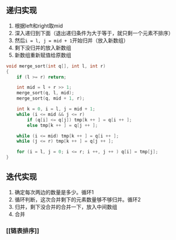 ## 递归实现
1. 根据left和right取mid
2. 深入递归到下面（退出递归条件为大于等于，就只剩一个元素不排序）
3. 然后`i = l, j = mid + 1`开始归并（放入新数组）
4. 剩下没归并的放入新数组
5. 新数组重新赋值给原数组

```c++
void merge_sort(int q[], int l, int r)
{
    if (l >= r) return;

    int mid = l + r >> 1;
    merge_sort(q, l, mid);
    merge_sort(q, mid + 1, r);

    int k = 0, i = l, j = mid + 1;
    while (i <= mid && j <= r)
        if (q[i] <= q[j]) tmp[k ++ ] = q[i ++ ];
        else tmp[k ++ ] = q[j ++ ];

    while (i <= mid) tmp[k ++ ] = q[i ++ ];
    while (j <= r) tmp[k ++ ] = q[j ++ ];

    for (i = l, j = 0; i <= r; i ++, j ++ ) q[i] = tmp[j];
}
```
## 迭代实现
1. 确定每次两边的数量是多少。循环1
2. 循环判断，这次合并剩下的元素数量够不够归并。循环2
3. 归并，剩下没合并的合并一下，放入中间数组
4. 合并

### [[链表排序]]